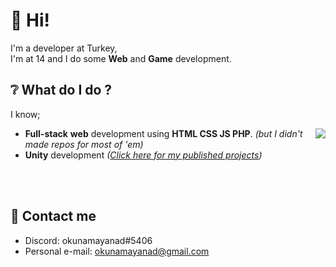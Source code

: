 # 👋 Hi!

I'm a developer at Turkey,<br>
I'm at 14 and I do some **Web** and **Game** development.

## ❔ What do I do ?
I know;

<img align="right" src="https://github-readme-stats.vercel.app/api/top-langs/?username=okunamayanad&layout=compact&theme=dark"/>

- **Full-stack** **web** development using **HTML CSS JS PHP**.  *(but I didn't made repos for most of 'em)*
- **Unity** development _([Click here for my published projects](https://okunamayanad.itch.io/))_

<br>
<br>

## 📨 Contact me

- Discord: okunamayanad#5406
- Personal e-mail: okunamayanad@gmail.com
